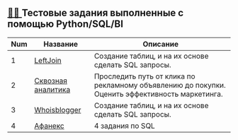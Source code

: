  ## [👩‍💻 ](Test_Task) Тестовые задания выполненные с помощью Python/SQL/BI
 
 Num | Название  | Описание
----------------|----------------|----------------------
1 | [LeftJoin](leftjoin) | Создание таблиц, и на их основе сделать SQL запросы.
2 | [Сквозная аналитика](skvoznaya_analitika) | Проследить путь от клика по рекламному объявлению до покупки. Оценить эффективность маркетинга.
3 | [Whoisblogger](whoisblogger) |  Создание таблиц, и на их основе сделать SQL запросы.
4 | [Афанекс](afaneks) | 4 задания по SQL
